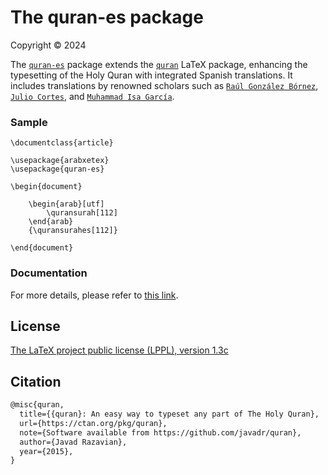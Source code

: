 # The quran-es package
Copyright © 2024

The [`quran-es`](https://ctan.org/pkg/quran-es) package extends the [`quran`](https://ctan.org/pkg/quran) LaTeX package, enhancing the typesetting of the Holy Quran with integrated Spanish translations. It includes translations by renowned scholars such as [`Raúl González Bórnez`](https://tanzil.net/#trans/es.bornez/1:1), [`Julio Cortes`](https://tanzil.net/#trans/es.cortes/1:1), and [`Muhammad Isa García`](https://tanzil.net/#trans/es.garcia/1:1).


### Sample

```
\documentclass{article}

\usepackage{arabxetex}
\usepackage{quran-es}

\begin{document}

    \begin{arab}[utf]
        \quransurah[112]
    \end{arab}
    {\quransurahes[112]}

\end{document}
```

### Documentation
For more details, please refer to [this link](http://mirrors.ctan.org/macros/unicodetex/latex/quran-es/doc/quran-es-doc.pdf).

## License

[The LaTeX project public license (LPPL), version 1.3c](https://www.latex-project.org/lppl/lppl-1-3c/)

## Citation

```tex
@misc{quran,
  title={{quran}: An easy way to typeset any part of The Holy Quran},
  url={https://ctan.org/pkg/quran},
  note={Software available from https://github.com/javadr/quran},
  author={Javad Razavian},
  year={2015},
}
```
